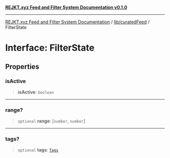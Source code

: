 [**REJKT.xyz Feed and Filter System Documentation v0.1.0**](../../../README.md)

***

[REJKT.xyz Feed and Filter System Documentation](../../../modules.md) / [lib/curatedFeed](../README.md) / FilterState

# Interface: FilterState

## Properties

### isActive

> **isActive**: `boolean`

***

### range?

> `optional` **range**: \[`number`, `number`\]

***

### tags?

> `optional` **tags**: [`Tags`](../../tagData/type-aliases/Tags.md)
